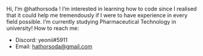 Hi, I’m @hathorsoda !
I’m interested in learning how to code since I realised that it could help me tremendously if I were to have experience in every field possible.
I’m currently studying Pharmaceutical Technology in university!
How to reach me: 
- Discord: yeonii#5911
- Email: hathorsoda@gmail.com

<!---
hathorsoda/hathorsoda is a ✨ special ✨ repository because its `README.md` (this file) appears on your GitHub profile.
You can click the Preview link to take a look at your changes.
--->
